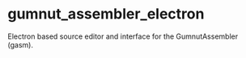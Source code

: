 # gumnut_assembler_electron

Electron based source editor and interface for the GumnutAssembler (gasm).
